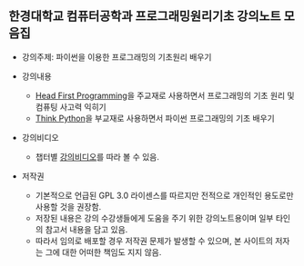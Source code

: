 ## 한경대학교 컴퓨터공학과 프로그래밍원리기초 강의노트 모음집

* 강의주제: 파이썬을 이용한 프로그래밍의 기초원리 배우기
* 강의내용
  * [Head First Programming](http://www.aladin.co.kr/shop/wproduct.aspx?ItemId=11166077)을 
      주교재로 사용하면서 프로그래밍의 기초 원리 및 컴퓨팅 사고력 익히기
  * [Think Python](http://greenteapress.com/wp/think-python-2e/)을 
      부교재로 사용하면서 파이썬 프로그래밍의 기초 배우기
* 강의비디오
  * 챕터별 [강의비디오](https://www.youtube.com/playlist?list=PL5aSjzJqCaPY6SFf3Aw327Ai1YKbm9M2M)를 
      따라 볼 수 있음.

* 저작권
  * 기본적으로 언급된 GPL 3.0 라이센스를 따르지만 전적으로 개인적인 용도로만 사용할 것을 권장함.
  * 저장된 내용은 강의 수강생들에게 도움을 주기 위한 강의노트용이며 일부 타인의 참고서 내용을 담고 있음.
  * 따라서 임의로 배포할 경우 저작권 문제가 발생할 수 있으며, 본 사이트의 저자는 그에 대한 어떠한 책임도 지지 않음.
